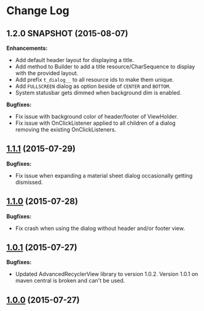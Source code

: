 Change Log
==========

## 1.2.0 SNAPSHOT (2015-08-07)

**Enhancements:**

- Add default header layout for displaying a title. 
- Add method to Builder to add a title resource/CharSequence to display with the provided layout.
- Add prefix ```t_dialog__``` to all resource ids to make them unique.
- Add ```FULLSCREEN``` dialog as option beside of ```CENTER``` and ```BOTTOM```.
- System statusbar gets dimmed when background dim is enabled.

**Bugfixes:**

- Fix issue with background color of header/footer of ViewHolder.
- Fix issue with OnClickListener applied to all children of a dialog removing the existing OnClickListeners.

## [1.1.1](https://github.com/sandrolutz/Android-Dialog/tree/1.1.1) (2015-07-29)

**Bugfixes:**

- Fix issue when expanding a material sheet dialog occasionally getting dismissed.

## [1.1.0](https://github.com/sandrolutz/Android-Dialog/tree/1.1.0) (2015-07-28)

**Bugfixes:**

- Fix crash when using the dialog without header and/or footer view.

## [1.0.1](https://github.com/sandrolutz/Android-Dialog/tree/1.0.1) (2015-07-27)

**Bugfixes:**

- Updated AdvancedRecyclerView library to version 1.0.2. Version 1.0.1 on maven central is broken and can't be used.

## [1.0.0](https://github.com/sandrolutz/Android-Dialog/tree/1.0.0) (2015-07-27)
